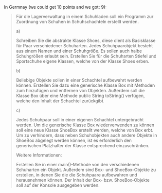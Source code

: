 
In Germnay (we could get 10 points and we got: 9):

> Für die Lagerverwaltung in einem Schuhladen soll ein Programm zur Zuordnung von Schuhen in Schuhschachteln erstellt werden.
> 
> a)
> 
> Schreiben Sie die abstrakte Klasse Shoes, diese dient als Basisklasse für Paar verschiedener Schuharten. Jedes Schuhpaarobjekt besteht aus einem Namen und einer Schuhgröße. Es sollen auch halbe Schuhgrößen erlaubt sein. Erstellen Sie für die Schuharten Stiefel und Sportschuhe eigene Klassen, welche von der Klasse Shoes erben.
> 
> b)
> 
> Beliebige Objekte sollen in einer Schachtel aufbewahrt werden können. Erstellen Sie dazu eine generische Klasse Box mit Methoden zum hinzufügen und entfernen von Objekten. Außerdem soll die Klasse Box über eine Methode public String toString() verfügen, welche den Inhalt der Schachtel zurückgibt.
> 
> c)
> 
> Jedes Schuhpaar soll in einer eigenen Schachtel untergebracht werden. Um die generische Klasse Box wiederverwenden zu können soll eine neue Klasse ShoeBox erstellt werden, welche von Box erbt. Um zu verhindern, dass neben Schuhobjekten auch andere Objekte in ShoeBox abgelegt werden können, ist es erforderlich den generischen Platzhalter der Klasse entsprechend einzuschränken.
> 
> Weitere Informationen:
> 
> Erstellen Sie in einer main()-Methode von den verschiedenen Schuharten ein Objekt. Außerdem sind Box- und ShoeBox-Objekte zu erstellen, in denen Sie die die Schuhpaare aufbewahren und herausnehmen können. Der Inhalt der Box- bzw. ShoeBox-Objekte soll auf der Konsole ausgegeben werden.